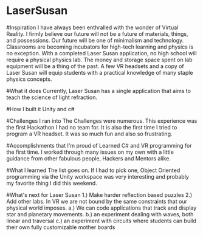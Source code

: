 # LaserSusan
#Inspiration
I have always been enthralled with the wonder of Virtual Reality. I firmly believe our future will not be a future of materials, things, and possessions. Our future will be one of minimalism and technology. Classrooms are becoming incubators for high-tech learning and physics is no exception. With a completed Laser Susan application, no high school will require a physical physics lab. The money and storage space spent on lab equipment will be a thing of the past. A few VR headsets and a copy of Laser Susan will equip students with a practical knowledge of many staple physics concepts.

#What it does
Currently, Laser Susan has a single application that aims to teach the science of light refraction.

#How I built it
Unity and c#

#Challenges I ran into
The Challenges were numerous. This experience was the first Hackathon I had no team for. It is also the first time I tried to program a VR headset. It was so much fun and also so frustrating.

#Accomplishments that I'm proud of
Learned C# and VR programming for the first time. I worked through many issues on my own with a little guidance from other fabulous people, Hackers and Mentors alike.

#What I learned
The list goes on. If I had to pick one, Object Oriented programming via the Unity workspace was very interesting and probably my favorite thing I did this weekend.

#What's next for Laser Susan
1.) Make harder reflection based puzzles 2.) Add other labs. In VR we are not bound by the same constraints that our physical world imposes. a.) We can code applications that track and display star and planetary movements. b.) an experiment dealing with waves, both linear and traversal c.) an experiment with circuits where students can build their own fully customizable mother boards

